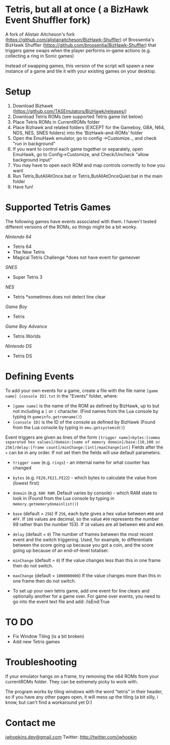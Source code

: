 # Tetris, but all at once ( a BizHawk Event Shuffler fork)

A fork of Alistair Aitcheson's fork (https://github.com/alistairaitcheson/BizHawk-Shuffler) of Brossentia's BizHawk Shuffler (https://github.com/brossentia/BizHawk-Shuffler) that triggers game swaps when the player performs in-game actions (e.g. collecting a ring in Sonic games)

Instead of swapping games, this version of the script will spawn a new instance of a game and tile it with your existing games on your desktop.

# Setup
1. Download Bizhawk (https://github.com/TASEmulators/BizHawk/releases/)
2. Download Tetris ROMs (see supported Tetris game list below)
3. Place Tetris ROMs in CurrentROMs folder
4. Place Bizhawk and related folders (EXCEPT for the Gameboy, GBA, N64, NDS, NES, SNES folders) into the 'BizHawk-and-ROMs' folder
5. Open the EmuHawk emulator, go to config ->Customize.., and check "run in background"
6. If you want to control each game together or separately, open EmuHawk, go to Config->Customize, and Check/Uncheck "allow background input"
5. You may have to open each ROM and map controls correctly to how you want 
6. Run Tetris,ButAllAtOnce.bat or Tetris,ButAllAtOnceQuiet.bat in the main folder
7. Have fun! 


# Supported Tetris Games

The following games have events associated with them. I haven't tested different versions of the ROMs, so things might be a bit wonky. 

*Nintendo 64*
- Tetris 64
- The New Tetris
- Magical Tetris Challenge *does not have event for gameover

*SNES*
- Super Tetris 3

*NES*
- Tetris *sometimes does not detect line clear

*Game Boy*
- Tetris

*Game Boy Advance*
- Tetris Worlds

*Nintendo DS*
- Tetris DS


# Defining Events

To add your own events for a game, create a file with the file name `[game name] [console ID].txt` in the "Events" folder, where:
- `[game name]` is the name of the ROM as defined by BizHawk, up to but not including a `[` or `(` character. (Find names from the Lua console by typing in `gameinfo.getromname()`)
- `[console ID]` is the ID of the console as defined by BizHawk (Found from the Lua console by typing in `emu.getsystemid()`)

Event triggers are given as lines of the form
`[trigger name]>bytes:[comma separated hex values]/domain:[name of memory domain]/base:[10,100 or 256]/delay:[frame count]/minChange:[int]/maxChange[int]`
Fields after the `>` can be in any order. If not set then the fields will use default parameters.

- `trigger name` (e.g. `rings`) - an internal name for what counter has changed
- `bytes` (e.g. `FE20,FE21,FE22`) - which bytes to calculate the value from (lowest first)
- `domain` (e.g. `68K RAM`. Default varies by console) - which RAM state to look in (Found from the Lua console by typing in `memory.getmemorydomainlist()`)
- `base` (default = `256`) If `256`, each byte gives a hex value between `#00` and `#FF`. If `100` values are decimal, so the value `#99` represents the number 99 rather than the number 153). If `10` values are all between `#00` and `#09`.
- `delay` (default = `0`) The number of frames between the most recent event and the switch triggering. Used, for example, to differentiate between the score going up because you got a coin, and the score going up because of an end-of-level totaliser.
- `minChange` (default = `0`) If the value changes less than this in one frame then do not switch.
- `maxChange` (default = `1000000000`) If the value changes more than this in one frame then do not switch. 

- To set up your own tetris game, add one event for line clears and optionally another for a game over. For game over events, you need to go into the event text file and add: /isEnd:True 

# TO DO

- Fix Window Tiling (is a bit broken)
- Add new Tetris games 

# Troubleshooting

If your emulator hangs on a frame, try removing the n64 ROMs from your currentROMs folder. They can be extremely picky to work with.

The program works by tiling windows with the word "tetris" in their header, so if you have any other pages open, it will mess up the tiling (a bit silly, i know, but can't find a workaround yet D:)

# Contact me

jwhopkins.dev@gmail.com
Twitter: http://twitter.com/jwhopkin
